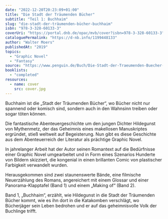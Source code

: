 ```yaml
---
date: "2022-12-20T20:23:09+01:00"
title: "Die Stadt der Träumenden Bücher"
subtitle: "Teil 1: Buchhaim"
slug: "die-stadt-der-träumenden-bücher-buchhaim"
isbn: "978-3-328-60133-3"
coverUri: "https://portal.dnb.de/opac/mvb/cover?isbn=978-3-328-60133-3"
cataloguePermalink: "https://d-nb.info/1199448133"
author: "Walter Moers"
publishedAt: "2019"
topics:
  - "Graphic Novel"
  - "Fantasy"
source: "https://www.penguin.de/Buch/Die-Stadt-der-Traeumenden-Buecher-Comic-/Walter-Moers/Penguin/e568049.rhd"
booklists:
  - "completed"
resources:
  - name: cover
    src: cover.jpg
---
```

Buchhaim ist die „Stadt der Träumenden Bücher“, wo Bücher nicht nur spannend 
oder komisch sind, sondern auch in den Wahnsinn treiben oder sogar töten können. 

Die fantastische Abenteuergeschichte um den jungen Dichter Hildegunst 
von Mythenmetz, der das Geheimnis eines makellosen Manuskriptes ergründet, stieß 
weltweit auf Begeisterung. Nun gibt es diese Geschichte aus dem Abenteuerreich 
der Literatur als prächtige Graphic Novel.

In jahrelanger Arbeit hat der Autor seinen Romantext auf die Bedürfnisse 
einer Graphic Novel umgearbeitet und in Form eines Szenarios Hunderte von 
Bildern skizziert, die kongenial in einen brillanten Comic von plastischer 
Farbigkeit verwandelt wurden.

Herausgekommen sind zwei staunenswerte Bände, eine filmische Neuerzählung des 
Romans, angereichert mit einem Glossar und einer Panorama-Klapptafel (Band 1) 
und einem „Making of“ (Band 2).

Band 1, „Buchhaim“, erzählt, wie Hildegunst in die Stadt der Träumenden Bücher 
kommt, wie es ihn dort in die Katakomben verschlägt, wo Bücherjäger sein Leben 
bedrohen und er auf das geheimnisvolle Volk der Buchlinge trifft.
